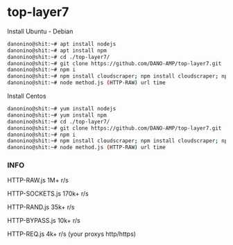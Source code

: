 # top-layer7

Install Ubuntu - Debian

```sh
danonino@shit:~# apt install nodejs 
danonino@shit:~# apt install npm
danonino@shit:~# cd ./top-layer7/
danonino@shit:~# git clone https://github.com/DANO-AMP/top-layer7.git
danonino@shit:~# npm i
danonino@shit:~# npm install cloudscraper; npm install cloudscraper; npm install cloudscraper
danonino@shit:~# node method.js (HTTP-RAW) url time
```

Install Centos

```sh
danonino@shit:~# yum install nodejs 
danonino@shit:~# yum install npm
danonino@shit:~# cd ./top-layer7/
danonino@shit:~# git clone https://github.com/DANO-AMP/top-layer7.git
danonino@shit:~# npm i
danonino@shit:~# npm install cloudscraper; npm install cloudscraper; npm install cloudscraper
danonino@shit:~# node method.js (HTTP-RAW) url time
```

### INFO

HTTP-RAW.js 1M+ r/s

HTTP-SOCKETS.js 170k+ r/s

HTTP-RAND.js 35k+ r/s

HTTP-BYPASS.js 10k+ r/s

HTTP-REQ.js 4k+ r/s (your proxys http/https)


